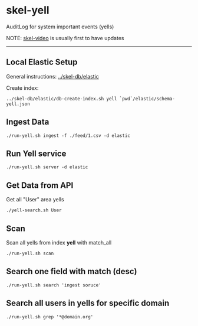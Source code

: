 # skel-yell

AuditLog for system important events (yells)

NOTE: [skel-video](../skel-video) is usually first to have updates

----

## Local Elastic Setup

General instructions: [../skel-db/elastic](../../skel-db/elastic)

Create index:

```
../skel-db/elastic/db-create-index.sh yell `pwd`/elastic/schema-yell.json
```

## Ingest Data

```
./run-yell.sh ingest -f ./feed/1.csv -d elastic
```

## Run Yell service

```
./run-yell.sh server -d elastic
```

## Get Data from API

Get all "User" area yells

```
./yell-search.sh User
```

## Scan

Scan all yells from index __yell__ with match_all

```
./run-yell.sh scan
```

## Search one field with match (desc)

```
./run-yell.sh search 'ingest soruce'
```

## Search all users in yells for specific domain

```
./run-yell.sh grep '*@domain.org'
```
